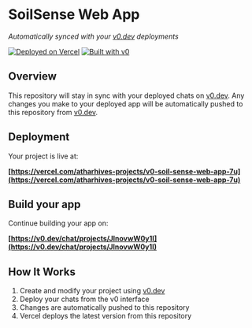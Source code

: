 # SoilSense Web App

*Automatically synced with your [v0.dev](https://v0.dev) deployments*

[![Deployed on Vercel](https://img.shields.io/badge/Deployed%20on-Vercel-black?style=for-the-badge&logo=vercel)](https://vercel.com/atharhives-projects/v0-soil-sense-web-app-7u)
[![Built with v0](https://img.shields.io/badge/Built%20with-v0.dev-black?style=for-the-badge)](https://v0.dev/chat/projects/JlnovwW0y1I)

## Overview

This repository will stay in sync with your deployed chats on [v0.dev](https://v0.dev).
Any changes you make to your deployed app will be automatically pushed to this repository from [v0.dev](https://v0.dev).

## Deployment

Your project is live at:

**[https://vercel.com/atharhives-projects/v0-soil-sense-web-app-7u](https://vercel.com/atharhives-projects/v0-soil-sense-web-app-7u)**

## Build your app

Continue building your app on:

**[https://v0.dev/chat/projects/JlnovwW0y1I](https://v0.dev/chat/projects/JlnovwW0y1I)**

## How It Works

1. Create and modify your project using [v0.dev](https://v0.dev)
2. Deploy your chats from the v0 interface
3. Changes are automatically pushed to this repository
4. Vercel deploys the latest version from this repository